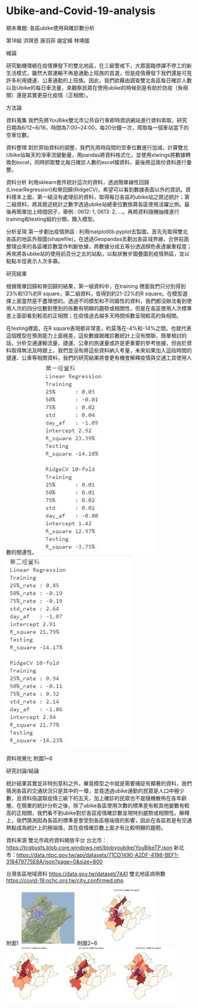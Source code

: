# Ubike-and-Covid-19-analysis

期末專題: 各區ubike使用與確診數分析

第18組 
洪琪恩 唐羽菲 謝定緯 林靖國


緒論

研究動機環繞在疫情爆發下的雙北地區，在三級警戒下，大眾面臨停課不停工的新生活模式，雖然大眾運輸不再是通勤上班族的首選，但是疫情爆發下我們還是可見許多利用捷運、公車通勤的上班族。因此，我們欲藉由調查雙北各區每日確診人數以及Ubike的每日車流量，來觀察民眾在使用ubike的時候到是有助於防疫（負相關）還是其實更惡化疫情（正相關）。

方法論

資料蒐集
我們先將YouBike雙北市公共自行車即時資訊網站進行資料索取，研究日期為6/12~6/16，時間為7:00~24:00，每20分鐘一次，爬取每一個車站當下的空車位數。

資料整理
對於原始資料的調整，我們先將時段間的空車位數進行加減，計算雙北Ubike站每天的淨車流變動量，用pandas將資料格式化，並使用xlwings將數據轉換到excel，同時抓取雙北每日確診人數的excel檔資料，最後將這兩份資料進行彙整。

資料分析
利用sklearn套件統計這次的資料，透過簡單線性回歸(LinearRegression)和脊回歸(RidgeCV)，希望可以看到數據表面以外的資訊。資料樣本上面，第一組沒有處理前的資料，取得每日各區的ubike站之敘述統計；第二組資料，將其敘述統計之數字透過ubike站總車位數換算各區使用活躍比例。最後再簡單加上時間因子，舉例 : 0612: 1, 0613: 2, ...。再將資料隨機抽樣進行training和testing組的分類，餵入模型。

分析呈現
第一步劃出疫情熱區 : 利用matplotllib.pyplot去製圖，首先先取得雙北各區的地區外殼圖(shapefile)，在透過Geopandas去劃出各區域界線，合併前面整理出來的各區確診數當作判斷依據，將數據分成五等分透過顏色表達嚴重程度；再來將各ubike站的使用前百分之五的站點，以點狀散步圖疊圖到疫情熱區，並以點點半徑表示人次多寡。

研究結果

根據簡單回歸和脊回歸的結果，第一組資料中，在training 裡面我們只分別得到23%和13%的R square，第二組資料，皆得到約21-22%的R square。在模型選擇上面當然是不盡理想的。透過不同模型和不同屬性的資料，我們都沒辦法看到使用人次的四分位數對應到的係數有明顯的趨勢或相關性，但是在各區使用人次標準差上面卻看到較高的正相關；在疫情過去越多天時間係數呈現較高的負相關。

在testing裡面，在R square表現都非常差，約莫落在-4%和-14%之間，也就代表這個模型在預測能力上面極差，這些數據跟確診數統計上沒有關聯，簡單檢討的話，分析交通運輸流量，捷運、公車的旅運量或許是更重要的參考依據，但由於資料取得無法及時跟上，我們並沒有將這些資料納入考量，未來如果加入這段時間的捷運、公車等相關資料，我們的研究結果將會更有機會解釋疫情與交通工具使用人數的關連性。
![image](https://github.com/AmazingGraceChiChi/Ubike-and-Covid-19-analysis/blob/main/image1.png)
![image](https://github.com/AmazingGraceChiChi/Ubike-and-Covid-19-analysis/blob/main/image5.png)

資料視覺化
附圖1~6

研究討論/結論

統計結果其實並非特別意料之外，畢竟模型之中就是需要捕捉有顯著的資料，我們猜測各區的交通狀況只是其中的一環，並竟透過ubike通勤的民眾是人口中極少數，且資料指選取疫情三級下的五天，加上確診的民眾也不是隨機散佈在各年齡層。在簡單的統計分析之後，除了ubike各區使用次數的標準差有較其他變數有較高的正相關，我們看不到ubike對於各區疫情確診數呈現特別趨勢或相關性。解釋上，我們猜測因為各區的標準差會受到各區極端值的影響，因此在各區若是有交通熱點成為統計上的極端值，其在疫情確診數上面才有比較明顯的趨勢。

資料來源
雙北市政府資料開放平台
台北市：
https://tcgbusfs.blob.core.windows.net/blobyoubike/YouBikeTP.json
新北市：https://data.ntpc.gov.tw/api/datasets/71CD1490-A2DF-4198-BEF1-318479775E8A/json?page=0&size=800

台灣各區地域資料
https://data.gov.tw/dataset/7441
雙北地區病例數
https://covid-19.nchc.org.tw/city_confirmed.php


附圖1
<img src="https://github.com/AmazingGraceChiChi/Ubike-and-Covid-19-analysis/blob/main/image4.png" width=30% height=30%>
附圖2~6
<img src="https://github.com/AmazingGraceChiChi/Ubike-and-Covid-19-analysis/blob/main/image6.png" width=30% height=30%> <img src="https://github.com/AmazingGraceChiChi/Ubike-and-Covid-19-analysis/blob/main/image7.png" width=30% height=30%>
<img src="https://github.com/AmazingGraceChiChi/Ubike-and-Covid-19-analysis/blob/main/image8.png" width=30% height=30%> <img src="https://github.com/AmazingGraceChiChi/Ubike-and-Covid-19-analysis/blob/main/image9.png" width=30% height=30%>


